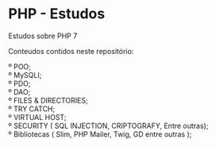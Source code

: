 # PHP - Estudos
Estudos sobre PHP 7<br />

Conteudos contidos neste repositório:

º POO; <br />
º MySQLI;<br />
º PDO;<br />
º DAO;<br />
º FILES & DIRECTORIES;<br />
º TRY CATCH;<br />
º VIRTUAL HOST;<br />
º SECURITY ( SQL INJECTION, CRIPTOGRAFY, Entre outras);<br />
º Bibliotecas ( Slim, PHP Mailer, Twig, GD entre outras );


